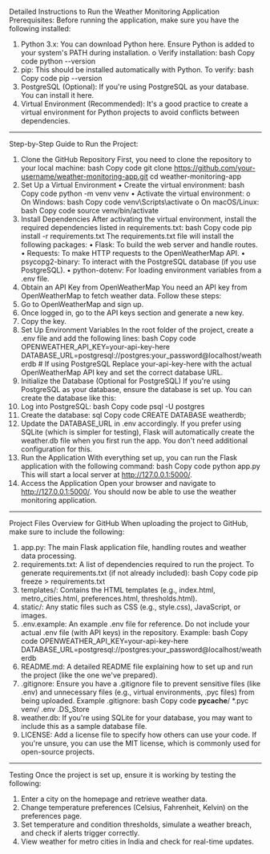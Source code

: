 Detailed Instructions to Run the Weather Monitoring Application
Prerequisites:
Before running the application, make sure you have the following installed:
1.	Python 3.x: You can download Python here. Ensure Python is added to your system's PATH during installation.
o	Verify installation:
bash
Copy code
python --version
2.	pip: This should be installed automatically with Python. To verify:
bash
Copy code
pip --version
3.	PostgreSQL (Optional): If you're using PostgreSQL as your database. You can install it here.
4.	Virtual Environment (Recommended): It's a good practice to create a virtual environment for Python projects to avoid conflicts between dependencies.
________________________________________
Step-by-Step Guide to Run the Project:
1. Clone the GitHub Repository
First, you need to clone the repository to your local machine:
bash
Copy code
git clone https://github.com/your-username/weather-monitoring-app.git
cd weather-monitoring-app
2. Set Up a Virtual Environment
•	Create the virtual environment:
bash
Copy code
python -m venv venv
•	Activate the virtual environment:
o	On Windows:
bash
Copy code
venv\Scripts\activate
o	On macOS/Linux:
bash
Copy code
source venv/bin/activate
3. Install Dependencies
After activating the virtual environment, install the required dependencies listed in requirements.txt:
bash
Copy code
pip install -r requirements.txt
The requirements.txt file will install the following packages:
•	Flask: To build the web server and handle routes.
•	Requests: To make HTTP requests to the OpenWeatherMap API.
•	psycopg2-binary: To interact with the PostgreSQL database (if you use PostgreSQL).
•	python-dotenv: For loading environment variables from a .env file.
4. Obtain an API Key from OpenWeatherMap
You need an API key from OpenWeatherMap to fetch weather data. Follow these steps:
1.	Go to OpenWeatherMap and sign up.
2.	Once logged in, go to the API keys section and generate a new key.
3.	Copy the key.
5. Set Up Environment Variables
In the root folder of the project, create a .env file and add the following lines:
bash
Copy code
OPENWEATHER_API_KEY=your-api-key-here
DATABASE_URL=postgresql://postgres:your_password@localhost/weatherdb  # If using PostgreSQL
Replace your-api-key-here with the actual OpenWeatherMap API key and set the correct database URL.
6. Initialize the Database (Optional for PostgreSQL)
If you're using PostgreSQL as your database, ensure the database is set up. You can create the database like this:
1.	Log into PostgreSQL:
bash
Copy code
psql -U postgres
2.	Create the database:
sql
Copy code
CREATE DATABASE weatherdb;
3.	Update the DATABASE_URL in .env accordingly.
If you prefer using SQLite (which is simpler for testing), Flask will automatically create the weather.db file when you first run the app. You don't need additional configuration for this.
7. Run the Application
With everything set up, you can run the Flask application with the following command:
bash
Copy code
python app.py
This will start a local server at http://127.0.0.1:5000/.
8. Access the Application
Open your browser and navigate to http://127.0.0.1:5000/. You should now be able to use the weather monitoring application.
________________________________________
Project Files Overview for GitHub
When uploading the project to GitHub, make sure to include the following:
1.	app.py: The main Flask application file, handling routes and weather data processing.
2.	requirements.txt: A list of dependencies required to run the project.
To generate requirements.txt (if not already included):
bash
Copy code
pip freeze > requirements.txt
3.	templates/: Contains the HTML templates (e.g., index.html, metro_cities.html, preferences.html, thresholds.html).
4.	static/: Any static files such as CSS (e.g., style.css), JavaScript, or images.
5.	.env.example: An example .env file for reference. Do not include your actual .env file (with API keys) in the repository.
Example:
bash
Copy code
OPENWEATHER_API_KEY=your-api-key-here
DATABASE_URL=postgresql://postgres:your_password@localhost/weatherdb
6.	README.md: A detailed README file explaining how to set up and run the project (like the one we've prepared).
7.	.gitignore: Ensure you have a .gitignore file to prevent sensitive files (like .env) and unnecessary files (e.g., virtual environments, .pyc files) from being uploaded.
Example .gitignore:
bash
Copy code
__pycache__/
*.pyc
venv/
.env
.DS_Store
8.	weather.db: If you're using SQLite for your database, you may want to include this as a sample database file.
9.	LICENSE: Add a license file to specify how others can use your code. If you're unsure, you can use the MIT license, which is commonly used for open-source projects.
________________________________________
Testing
Once the project is set up, ensure it is working by testing the following:
1.	Enter a city on the homepage and retrieve weather data.
2.	Change temperature preferences (Celsius, Fahrenheit, Kelvin) on the preferences page.
3.	Set temperature and condition thresholds, simulate a weather breach, and check if alerts trigger correctly.
4.	View weather for metro cities in India and check for real-time updates.


